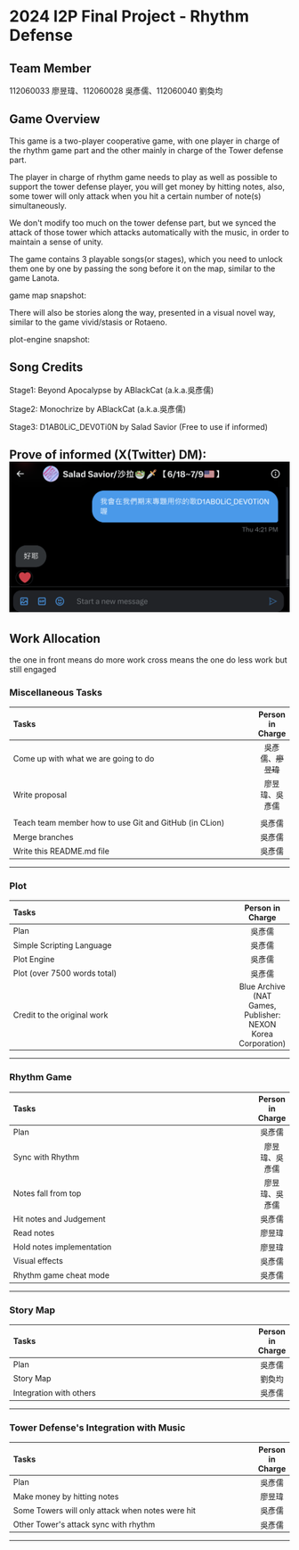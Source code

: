 # 2024 I2P Final Project - Rhythm Defense

## Team Member
112060033 廖昱瑋、112060028 吳彥儒、112060040 劉奐均

## Game Overview
This game is a two-player cooperative game, 
with one player in charge of the rhythm game part and the other mainly in charge of the Tower defense part.

The player in charge of rhythm game needs to play as well as possible to support the tower defense player, 
you will get money by hitting notes, also,
some tower will only attack when you hit a certain number of note(s) simultaneously.

We don't modify too much on the tower defense part, 
but we synced the attack of those tower which attacks automatically with the music,
in order to maintain a sense of unity. 

The game contains 3 playable songs(or stages), 
which you need to unlock them one by one by passing the song before it on the map, 
similar to the game Lanota.

game map snapshot:

There will also be stories along the way, 
presented in a visual novel way, 
similar to the game vivid/stasis or Rotaeno.

plot-engine snapshot:

## Song Credits
Stage1: Beyond Apocalypse by ABlackCat (a.k.a.吳彥儒)

Stage2: Monochrize by ABlackCat (a.k.a.吳彥儒)

Stage3: D1AB0LiC_DEV0Ti0N by Salad Savior (Free to use if informed)

Prove of informed (X(Twitter) DM):
![img.png](img.png)
---
## Work Allocation

the one in front means do more work
cross means the one do less work but still engaged

### Miscellaneous Tasks

| **Tasks**                                              | **Person in Charge** |
|:-------------------------------------------------------|:--------------------:|
| Come up with what we are going to do                   |     吳彥儒、~~廖昱瑋~~      |
| Write proposal                                         |       廖昱瑋、吳彥儒        |
|                                                        |                      |
| Teach team member how to use Git and GitHub (in CLion) |         吳彥儒          |
| Merge branches                                         |         吳彥儒          |
| Write this README.md file                              |         吳彥儒          |

---

### Plot

| **Tasks**                    |                     **Person in Charge**                     |
|:-----------------------------|:------------------------------------------------------------:|
| Plan                         |                             吳彥儒                              |
| Simple Scripting Language    |                             吳彥儒                              |
| Plot Engine                  |                             吳彥儒                              |
| Plot (over 7500 words total) |                             吳彥儒                              |
| Credit to the original work  | Blue Archive (NAT Games, Publisher: NEXON Korea Corporation) |

---
### Rhythm Game

| **Tasks**                 | **Person in Charge** |
|:--------------------------|:--------------------:|
| Plan                      |         吳彥儒          |
| Sync with Rhythm          |       廖昱瑋、吳彥儒        |
| Notes fall from top       |       廖昱瑋、吳彥儒        |
| Hit notes and Judgement   |         吳彥儒          |
| Read notes                |         廖昱瑋          |
| Hold notes implementation |         廖昱瑋          |
| Visual effects            |         吳彥儒          |
| Rhythm game cheat mode    |         吳彥儒          |
---
### Story Map
| **Tasks**               | **Person in Charge** |
|:------------------------|:--------------------:|
| Plan                    |         吳彥儒          |
| Story Map               |         劉奐均          |
| Integration with others |         吳彥儒          |
---
### Tower Defense's Integration with Music
| **Tasks**                                        | **Person in Charge** |
|:-------------------------------------------------|:--------------------:|
| Plan                                             |         吳彥儒          |
| Make money by hitting notes                      |         廖昱瑋          |
| Some Towers will only attack when notes were hit |         吳彥儒          |
| Other Tower's attack sync with rhythm            |         吳彥儒          |

---

<style>
table th{
    width: 100%;
}
</style>
